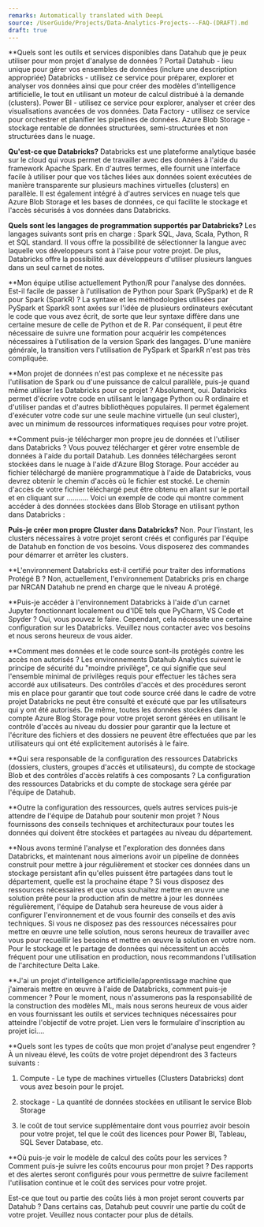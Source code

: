 ```yaml
---
remarks: Automatically translated with DeepL
source: /UserGuide/Projects/Data-Analytics-Projects---FAQ-(DRAFT).md
draft: true
---
```



**Quels sont les outils et services disponibles dans Datahub que je peux utiliser pour mon projet d'analyse de données ?
Portail Datahub - lieu unique pour gérer vos ensembles de données (inclure une description appropriée)
Databricks - utilisez ce service pour préparer, explorer et analyser vos données ainsi que pour créer des modèles d'intelligence artificielle, le tout en utilisant un moteur de calcul distribué à la demande (clusters).
Power BI - utilisez ce service pour explorer, analyser et créer des visualisations avancées de vos données.
Data Factory - utilisez ce service pour orchestrer et planifier les pipelines de données.
Azure Blob Storage - stockage rentable de données structurées, semi-structurées et non structurées dans le nuage.

**Qu'est-ce que Databricks?**
Databricks est une plateforme analytique basée sur le cloud qui vous permet de travailler avec des données à l'aide du framework Apache Spark. En d'autres termes, elle fournit une interface facile à utiliser pour que vos tâches liées aux données soient exécutées de manière transparente sur plusieurs machines virtuelles (clusters) en parallèle.
Il est également intégré à d'autres services en nuage tels que Azure Blob Storage et les bases de données, ce qui facilite le stockage et l'accès sécurisés à vos données dans Databricks.

**Quels sont les langages de programmation supportés par Databricks?**
Les langages suivants sont pris en charge : Spark SQL, Java, Scala, Python, R et SQL standard.
Il vous offre la possibilité de sélectionner la langue avec laquelle vos développeurs sont à l'aise pour votre projet. De plus, Databricks offre la possibilité aux développeurs d'utiliser plusieurs langues dans un seul carnet de notes.

**Mon équipe utilise actuellement Python/R pour l'analyse des données. Est-il facile de passer à l'utilisation de Python pour Spark (PySpark) et de R pour Spark (SparkR) ?
La syntaxe et les méthodologies utilisées par PySpark et SparkR sont axées sur l'idée de plusieurs ordinateurs exécutant le code que vous avez écrit, de sorte que leur syntaxe diffère dans une certaine mesure de celle de Python et de R. Par conséquent, il peut être nécessaire de suivre une formation pour acquérir les compétences nécessaires à l'utilisation de la version Spark des langages. D'une manière générale, la transition vers l'utilisation de PySpark et SparkR n'est pas très compliquée.

**Mon projet de données n'est pas complexe et ne nécessite pas l'utilisation de Spark ou d'une puissance de calcul parallèle, puis-je quand même utiliser les Databricks pour ce projet ?
Absolument, oui. Databricks permet d'écrire votre code en utilisant le langage Python ou R ordinaire et d'utiliser pandas et d'autres bibliothèques populaires. Il permet également d'exécuter votre code sur une seule machine virtuelle (un seul cluster), avec un minimum de ressources informatiques requises pour votre projet.

**Comment puis-je télécharger mon propre jeu de données et l'utiliser dans Databricks ?
Vous pouvez télécharger et gérer votre ensemble de données à l'aide du portail Datahub. Les données téléchargées seront stockées dans le nuage à l'aide d'Azure Blog Storage. Pour accéder au fichier téléchargé de manière programmatique à l'aide de Databricks, vous devrez obtenir le chemin d'accès où le fichier est stocké. Le chemin d'accès de votre fichier téléchargé peut être obtenu en allant sur le portail et en cliquant sur ...........
Voici un exemple de code qui montre comment accéder à des données stockées dans Blob Storage en utilisant python dans Databricks :


**Puis-je créer mon propre Cluster dans Databricks?**
Non. Pour l'instant, les clusters nécessaires à votre projet seront créés et configurés par l'équipe de Datahub en fonction de vos besoins. Vous disposerez des commandes pour démarrer et arrêter les clusters.

**L'environnement Databricks est-il certifié pour traiter des informations Protégé B ?
Non, actuellement, l'environnement Databricks pris en charge par NRCAN Datahub ne prend en charge que le niveau A protégé.

**Puis-je accéder à l'environnement Databricks à l'aide d'un carnet Jupyter fonctionnant localement ou d'IDE tels que PyCharm, VS Code et Spyder ?
Oui, vous pouvez le faire. Cependant, cela nécessite une certaine configuration sur les Databricks. Veuillez nous contacter avec vos besoins et nous serons heureux de vous aider.

**Comment mes données et le code source sont-ils protégés contre les accès non autorisés ?
Les environnements Datahub Analytics suivent le principe de sécurité du "moindre privilège", ce qui signifie que seul l'ensemble minimal de privilèges requis pour effectuer les tâches sera accordé aux utilisateurs.
Des contrôles d'accès et des procédures seront mis en place pour garantir que tout code source créé dans le cadre de votre projet Databricks ne peut être consulté et exécuté que par les utilisateurs qui y ont été autorisés.
De même, toutes les données stockées dans le compte Azure Blog Storage pour votre projet seront gérées en utilisant le contrôle d'accès au niveau du dossier pour garantir que la lecture et l'écriture des fichiers et des dossiers ne peuvent être effectuées que par les utilisateurs qui ont été explicitement autorisés à le faire.

**Qui sera responsable de la configuration des ressources Databricks (dossiers, clusters, groupes d'accès et utilisateurs), du compte de stockage Blob et des contrôles d'accès relatifs à ces composants ?
La configuration des ressources Databricks et du compte de stockage sera gérée par l'équipe de Datahub.

**Outre la configuration des ressources, quels autres services puis-je attendre de l'équipe de Datahub pour soutenir mon projet ?
Nous fournissons des conseils techniques et architecturaux pour toutes les données qui doivent être stockées et partagées au niveau du département.

**Nous avons terminé l'analyse et l'exploration des données dans Databricks, et maintenant nous aimerions avoir un pipeline de données construit pour mettre à jour régulièrement et stocker ces données dans un stockage persistant afin qu'elles puissent être partagées dans tout le département, quelle est la prochaine étape ?
Si vous disposez des ressources nécessaires et que vous souhaitez mettre en œuvre une solution prête pour la production afin de mettre à jour les données régulièrement, l'équipe de Datahub sera heureuse de vous aider à configurer l'environnement et de vous fournir des conseils et des avis techniques.
Si vous ne disposez pas des ressources nécessaires pour mettre en œuvre une telle solution, nous serons heureux de travailler avec vous pour recueillir les besoins et mettre en œuvre la solution en votre nom.
Pour le stockage et le partage de données qui nécessitent un accès fréquent pour une utilisation en production, nous recommandons l'utilisation de l'architecture Delta Lake.

**J'ai un projet d'intelligence artificielle/apprentissage machine que j'aimerais mettre en œuvre à l'aide de Databricks, comment puis-je commencer ?
Pour le moment, nous n'assumerons pas la responsabilité de la construction des modèles ML, mais nous serons heureux de vous aider en vous fournissant les outils et services techniques nécessaires pour atteindre l'objectif de votre projet.
Lien vers le formulaire d'inscription au projet ici....

**Quels sont les types de coûts que mon projet d'analyse peut engendrer ?
À un niveau élevé, les coûts de votre projet dépendront des 3 facteurs suivants :
1. Compute - Le type de machines virtuelles (Clusters Databricks) dont vous avez besoin pour le projet.

2. stockage - La quantité de données stockées en utilisant le service Blob Storage

3. le coût de tout service supplémentaire dont vous pourriez avoir besoin pour votre projet, tel que le coût des licences pour Power BI, Tableau, SQL Sever Database, etc.


**Où puis-je voir le modèle de calcul des coûts pour les services ?
Comment puis-je suivre les coûts encourus pour mon projet ?
Des rapports et des alertes seront configurés pour vous permettre de suivre facilement l'utilisation continue et le coût des services pour votre projet.

Est-ce que tout ou partie des coûts liés à mon projet seront couverts par Datahub ?
Dans certains cas, Datahub peut couvrir une partie du coût de votre projet. Veuillez nous contacter pour plus de détails.








